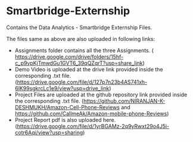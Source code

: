 # Smartbridge-Externship
Contains the Data Analytics - Smartbridge Externship Files.


The files same as above are also uploaded in following links:

- Assignments folder contains all the three Assignments. (
https://drive.google.com/drive/folders/15hf-c_p9vpKjTmwdGu1GVT6_39qQZqrT?usp=share_link)
- Demo Video is uploaded at the drive link provided inside the corresponding .txt file. (https://drive.google.com/file/d/127p7n23b4AS741xh-6lK99sgkrcLc1e9/view?usp=drive_link)
- Project Files are uploaded at the github repository link provided inside the corresponding .txt file. (https://github.com/NIRANJAN-K-DESHMUKH/Amazon-Cell-Phone-Reviews and https://github.com/CallmeAk/Amazon-mobile-phone-Reviews)
- Project Report pdf is also uploaded here. (https://drive.google.com/file/d/1yrBGAMz-2q9yRwxt29o4J5i-cotr6Aqi/view?usp=sharing)
